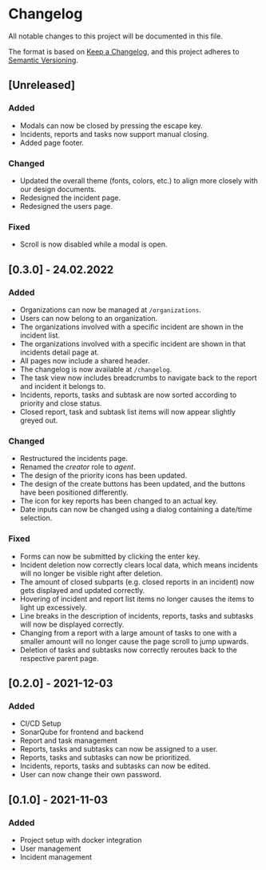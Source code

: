 # Changelog
All notable changes to this project will be documented in this file.

The format is based on [Keep a Changelog](https://keepachangelog.com/en/1.0.0/),
and this project adheres to [Semantic Versioning](https://semver.org/spec/v2.0.0.html).

## [Unreleased]
### Added
- Modals can now be closed by pressing the escape key.
- Incidents, reports and tasks now support manual closing.
- Added page footer.

### Changed
- Updated the overall theme (fonts, colors, etc.) to align more closely with our design documents.
- Redesigned the incident page.
- Redesigned the users page.

### Fixed
- Scroll is now disabled while a modal is open.

## [0.3.0] - 24.02.2022
### Added
- Organizations can now be managed at `/organizations`.
- Users can now belong to an organization.
- The organizations involved with a specific incident are shown in the incident list.
- The organizations involved with a specific incident are shown in that incidents detail page at.
- All pages now include a shared header.
- The changelog is now available at `/changelog`.
- The task view now includes breadcrumbs to navigate back to the report and incident it belongs to.
- Incidents, reports, tasks and subtask are now sorted according to priority and close status.
- Closed report, task and subtask list items will now appear slightly greyed out.

### Changed
- Restructured the incidents page.
- Renamed the _creator_ role to _agent_.
- The design of the priority icons has been updated.
- The design of the create buttons has been updated, and the buttons have been positioned differently.
- The icon for key reports has been changed to an actual key.
- Date inputs can now be changed using a dialog containing a date/time selection.

### Fixed
- Forms can now be submitted by clicking the enter key.
- Incident deletion now correctly clears local data, which means incidents will no longer be visible right after deletion.
- The amount of closed subparts (e.g. closed reports in an incident) now gets displayed and updated correctly.
- Hovering of incident and report list items no longer causes the items to light up excessively.
- Line breaks in the description of incidents, reports, tasks and subtasks will now be displayed correctly.
- Changing from a report with a large amount of tasks to one with a smaller amount will no longer cause the page scroll to jump upwards.
- Deletion of tasks and subtasks now correctly reroutes back to the respective parent page.

## [0.2.0] - 2021-12-03
### Added
- CI/CD Setup
- SonarQube for frontend and backend
- Report and task management
- Reports, tasks and subtasks can now be assigned to a user.
- Reports, tasks and subtasks can now be prioritized.
- Incidents, reports, tasks and subtasks can now be edited.
- User can now change their own password.

## [0.1.0] - 2021-11-03
### Added
- Project setup with docker integration
- User management
- Incident management
